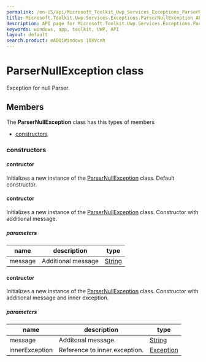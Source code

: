 ```yaml
---
permalink: /en-US/api/Microsoft_Toolkit_Uwp_Services_Exceptions_ParserNullException.htm
title: Microsoft.Toolkit.Uwp.Services.Exceptions.ParserNullException API 
description: API page for Microsoft.Toolkit.Uwp.Services.Exceptions.ParserNullException
keywords: windows, app, toolkit, UWP, API
layout: default
search.product: eADQiWindows 10XVcnh
---
```



# ParserNullException class

Exception for null Parser.

## Members

The **ParserNullException** class has this types of members

* [constructors](#constructors)

### constructors

#### contructor

Initializes a new instance of the [ParserNullException](Microsoft_Toolkit_Uwp_Services_Exceptions_ParserNullException.htm) class. Default constructor.



#### contructor

Initializes a new instance of the [ParserNullException](Microsoft_Toolkit_Uwp_Services_Exceptions_ParserNullException.htm) class. Constructor with additional message.

##### parameters



| name | description | type || --- | --- | --- || message | Additional message | [String](https://msdn.microsoft.com/library/windows/apps/System.String) |


#### contructor

Initializes a new instance of the [ParserNullException](Microsoft_Toolkit_Uwp_Services_Exceptions_ParserNullException.htm) class. Constructor with additional message and inner exception.

##### parameters



| name | description | type || --- | --- | --- || message | Additonal message. | [String](https://msdn.microsoft.com/library/windows/apps/System.String) || innerException | Reference to inner exception. | [Exception](https://msdn.microsoft.com/library/windows/apps/System.Exception) |

